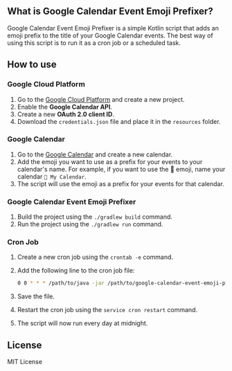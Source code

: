 ## What is Google Calendar Event Emoji Prefixer?

Google Calendar Event Emoji Prefixer is a simple Kotlin script that adds an emoji prefix to the title of your Google Calendar events.
The best way of using this script is to run it as a cron job or a scheduled task.


## How to use

### Google Cloud Platform

1. Go to the [Google Cloud Platform](https://console.cloud.google.com/) and create a new project.
2. Enable the **Google Calendar API**.
3. Create a new **OAuth 2.0 client ID**.
4. Download the `credentials.json` file and place it in the `resources` folder.

### Google Calendar

1. Go to the [Google Calendar](https://calendar.google.com/) and create a new calendar.
2. Add the emoji you want to use as a prefix for your events to your calendar's name. For example, if you want to use the 📅 emoji, name your calendar `📅 My Calendar`.
3. The script will use the emoji as a prefix for your events for that calendar.

### Google Calendar Event Emoji Prefixer

1. Build the project using the `./gradlew build` command.
2. Run the project using the `./gradlew run` command.

### Cron Job

1. Create a new cron job using the `crontab -e` command.
2. Add the following line to the cron job file:

    ```bash
    0 0 * * * /path/to/java -jar /path/to/google-calendar-event-emoji-prefixer-1.0.0.jar
    ```

3. Save the file.
4. Restart the cron job using the `service cron restart` command.
5. The script will now run every day at midnight.

## License

MIT License